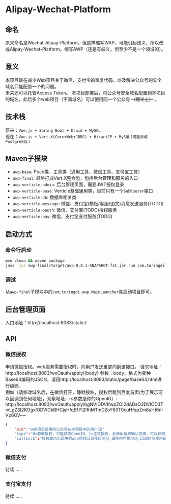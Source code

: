 # Alipay-Wechat-Platform
## 命名
原来命名是Wechat-Alipay-Platform，但这样缩写WAP、可能引起歧义，所以改成Alipay-Wechat-Platform，缩写AWP（还是有歧义，但至少不是一个领域的）。
## 意义
本项目旨在减少Web项目关于微信、支付宝的重复代码，以及解决公众号的安全域名只能配置一个的问题。  
未来还可以托管Access Token。
本项目部署后，将公众号安全域名配置到本项目的域名，此后多个web项目（不同域名）可以使用同一个公众号 ~~（理论上）~~ 。  
## 技术栈
原来：`Vue.js + Spring Boot + Druid + MySQL`  
现在：`Vue.js + Vert.X(Core+Web+JDBC) + HikariCP + MySQL(可能换成PostgreSQL)`

## Maven子模块
- `awp-base`: PoJo类，工具类（通用工具、微信工具、支付宝工具）
- `awp-final`: 最终打成Vert.X整合包，包括后台管理和服务的入口
- `awp-verticle-admin`: 后台管理页面，需要JWT授权登录
- `awp-verticle-base`: Verticle基础通用类，目前只有一个`SubRouter`接口
- `awp-verticle-db`: 数据库相关类
- `awp-verticle-message`: 微信、支付宝(模板/客服/图文)消息发送服务(TODO)
- `awp-verticle-oauth`: 微信、支付宝(TODO)授权服务
- `awp-verticle-pay`: 微信、支付宝支付服务(TODO)

## 启动方式
### 命令行启动
```bash
mvn clean && maven package
java -jar awp-final/target/awp-0.0.1-SNAPSHOT-fat.jar run com.turingdi.awp.MainVerticle
```
### 调试
从`awp-final`子模块中的`com.turingdi.awp.MainLauncher`类启动项目即可。

## 后台管理页面
入口地址：http://localhost:8083/static/

## API
### 微信授权
申请微信授权。web服务需要授权时，向用户发送重定向到该接口。
请求地址：http://localhost:8083/wxOauth/apply/{body}
参数：body，格式为变种Base64编码的JSON，请用http://localhost:8083/static/page/base64.html进行编码。  
例如（请修改域名后，在微信打开，静默授权，授权后跳到百度首页(为了展示可以回调到任何地址)，观察地址，rs参数是你的OpenID）: http://localhost:8083/wxOauth/apply/bgNVIODVIfwpZOI2dADsO3DVIOD3TmLgZSI2KOgxIODVIOkBHCjsHfqB1YI2IfhMTmD2oY60T0cuHfqpZm8uHt6nIVp6OV~~
```json
{
    "eid":"web项目使用的公众号在本项目中的用户ID"
    "type":"0=静默授权，只能获取OpenID，1=正常授权，会弹出授权确认页面，可以获取到用户信息"
    "callback":"授权成功后调用的web项目回调接口地址,请使用完整地址,回调时会使用GET方法，加上rs参数，rs参数值是turingBase64加密的授权结果(JSON)"
}
```

### 微信支付
待续……

### 支付宝支付
待续……